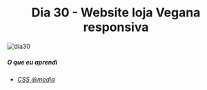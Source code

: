 <h1 align= "center">
 <a> Dia 30 - Website loja Vegana responsiva </a>
</h1>

![dia30](https://user-images.githubusercontent.com/64365302/112206022-373da500-8bf4-11eb-86ad-a2d400479a20.png)

 ##### O que eu aprendi
* *[CSS @media ](https://www.w3schools.com/css/css3_mediaqueries_ex.asp)*









